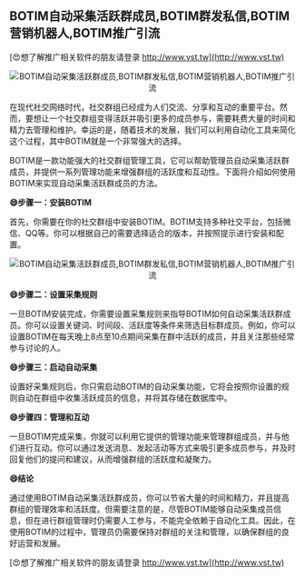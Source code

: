 ## **BOTIM自动采集活跃群成员,BOTIM群发私信,BOTIM营销机器人,BOTIM推广引流**

[😍想了解推广相关软件的朋友请登录 http://www.vst.tw](http://www.vst.tw)

 <center><img src="https://vst.tw/MP4/tuiguang/png/8.png" alt="BOTIM自动采集活跃群成员,BOTIM群发私信,BOTIM营销机器人,BOTIM推广引流"></center>

在现代社交网络时代，社交群组已经成为人们交流、分享和互动的重要平台。然而，要想让一个社交群组变得活跃并吸引更多的成员参与，需要耗费大量的时间和精力去管理和维护。幸运的是，随着技术的发展，我们可以利用自动化工具来简化这个过程，其中BOTIM就是一个非常强大的选择。

BOTIM是一款功能强大的社交群组管理工具，它可以帮助管理员自动采集活跃群成员，并提供一系列管理功能来增强群组的活跃度和互动性。下面将介绍如何使用BOTIM来实现自动采集活跃群成员的方法。

**😄步骤一：安装BOTIM**

首先，你需要在你的社交群组中安装BOTIM。BOTIM支持多种社交平台，包括微信、QQ等。你可以根据自己的需要选择适合的版本，并按照提示进行安装和配置。

 <center><img src="https://vst.tw/MP4/tuiguang/png/8.png" alt="BOTIM自动采集活跃群成员,BOTIM群发私信,BOTIM营销机器人,BOTIM推广引流"></center>

**😄步骤二：设置采集规则**

一旦BOTIM安装完成，你需要设置采集规则来指导BOTIM如何自动采集活跃群成员。你可以设置关键词、时间段、活跃度等条件来筛选目标群成员。例如，你可以设置BOTIM在每天晚上8点至10点期间采集在群中活跃的成员，并且关注那些经常参与讨论的人。

**😄步骤三：启动自动采集**

设置好采集规则后，你只需启动BOTIM的自动采集功能，它将会按照你设置的规则自动在群组中收集活跃成员的信息，并将其存储在数据库中。

**😄步骤四：管理和互动**

一旦BOTIM完成采集，你就可以利用它提供的管理功能来管理群组成员，并与他们进行互动。你可以通过发送消息、发起活动等方式来吸引更多成员参与，并及时回复他们的提问和建议，从而增强群组的活跃度和凝聚力。

**😄结论**

通过使用BOTIM自动采集活跃群成员，你可以节省大量的时间和精力，并且提高群组的管理效率和活跃度。但需要注意的是，尽管BOTIM能够自动采集成员信息，但在进行群组管理时仍需要人工参与，不能完全依赖于自动化工具。因此，在使用BOTIM的过程中，管理员仍需要保持对群组的关注和管理，以确保群组的良好运营和发展。

[😍想了解推广相关软件的朋友请登录 http://www.vst.tw](http://www.vst.tw)



